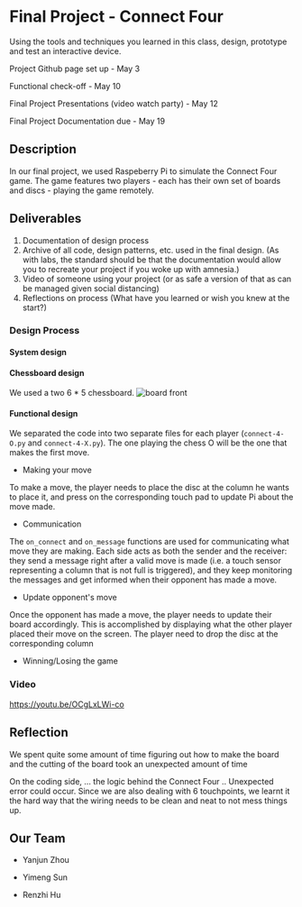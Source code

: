 # Final Project - Connect Four

Using the tools and techniques you learned in this class, design, prototype and test an interactive device.

Project Github page set up - May 3

Functional check-off - May 10
 
Final Project Presentations (video watch party) - May 12

Final Project Documentation due - May 19

## Description
In our final project, we used Raspeberry Pi to simulate the Connect Four game. The game features two players - each has their own set of boards and discs - playing the game remotely. 

## Deliverables

1. Documentation of design process
2. Archive of all code, design patterns, etc. used in the final design. (As with labs, the standard should be that the documentation would allow you to recreate your project if you woke up with amnesia.)
3. Video of someone using your project (or as safe a version of that as can be managed given social distancing)
4. Reflections on process (What have you learned or wish you knew at the start?)

### Design Process

#### System design



#### Chessboard design

We used a two 6 * 5 chessboard. 
![board front](./imgs/board.png)

#### Functional design

We separated the code into two separate files for each player (`connect-4-O.py` and `connect-4-X.py`). The one playing the chess O will be the one that makes the first move. 

- Making your move

To make a move, the player needs to place the disc at the column he wants to place it, and press on the corresponding touch pad to update Pi about the move made. 

- Communication

The `on_connect` and `on_message` functions are used for communicating what move they are making. Each side acts as both the sender and the receiver: they send a message right after a valid move is made (i.e. a touch sensor representing a column that is not full is triggered), and they keep monitoring the messages and get informed when their opponent has made a move. 

- Update opponent's move

Once the opponent has made a move, the player needs to update their board accordingly. This is accomplished by displaying what the other player placed their move on the screen. The player need to drop the disc at the corresponding column  

- Winning/Losing the game

### Video

https://youtu.be/OCgLxLWi-co

## Reflection

We spent quite some amount of time figuring out how to make the board and the cutting of the board took an unexpected amount of time 


On the coding side, ... the logic behind the Connect Four .. Unexpected error could occur. Since we are also dealing with 6 touchpoints, we learnt it the hard way that the wiring needs to be clean and neat to not mess things up. 

## Our Team

- Yanjun Zhou

- Yimeng Sun

- Renzhi Hu






